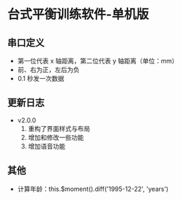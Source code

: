 <!--
 * @Author      : Mr.bin
 * @Date        : 2022-04-22 09:49:27
 * @LastEditTime: 2022-09-15 16:07:02
 * @Description : energy-n14-e13-standalone-table-balance-instrument
-->

# 台式平衡训练软件-单机版

## 串口定义

- 第一位代表 x 轴距离，第二位代表 y 轴距离（单位：mm）
- 前、右为正，左后为负
- 0.1 秒发一次数据

## 更新日志

- v2.0.0
  1. 重构了界面样式与布局
  2. 增加和修改一些功能
  3. 增加语音功能

## 其他

- 计算年龄：this.$moment().diff('1995-12-22', 'years')
